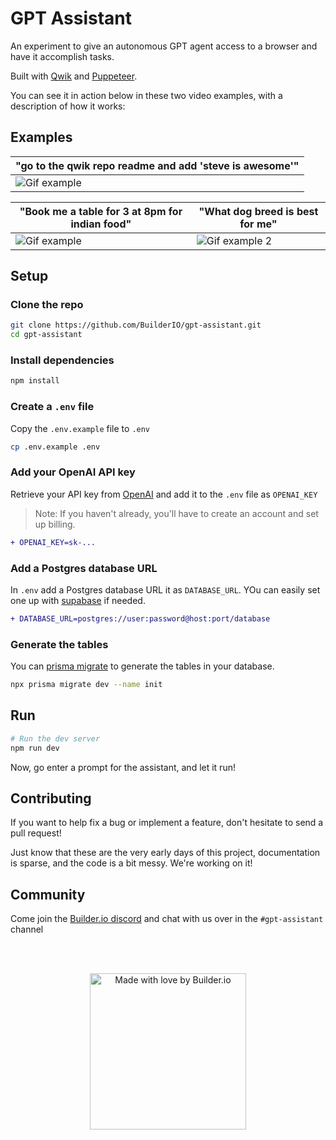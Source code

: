 # GPT Assistant

An experiment to give an autonomous GPT agent access to a browser and have it accomplish tasks.

Built with [Qwik](https://qwik.builder.io/) and [Puppeteer](https://github.com/puppeteer/puppeteer).

You can see it in action below in these two video examples, with a description of how it works:

## Examples

| "go to the qwik repo readme and add 'steve is awesome'"                                                                           | 
| --------------------------------------------------------------------------------------------------------------------------------- | 
| <img alt="Gif example" src="https://user-images.githubusercontent.com/844291/231930927-da19c100-cd4c-47e7-9cd9-5a8d66cbbf82.gif"> | 


| "Book me a table for 3 at 8pm for indian food"                                                                                    | "What dog breed is best for me"                                                                                                      |
| --------------------------------------------------------------------------------------------------------------------------------- | ------------------------------------------------------------------------------------------------------------------------------------ |
| <img alt="Gif example" src="https://user-images.githubusercontent.com/844291/231897086-241a03df-3f7d-4d85-8eca-aeb3643cd314.gif"> | <img alt="Gif example 2" src="https://user-images.githubusercontent.com/844291/231894320-68de1fa0-b5a8-418a-9018-a50318c5980b.gif" > |

## Setup

### Clone the repo

```bash
git clone https://github.com/BuilderIO/gpt-assistant.git
cd gpt-assistant
```

### Install dependencies

```bash
npm install
```

### Create a `.env` file

Copy the `.env.example` file to `.env`

```bash
cp .env.example .env
```

### Add your OpenAI API key

Retrieve your API key from [OpenAI](https://platform.openai.com/account/api-keys) and add it to the `.env` file as `OPENAI_KEY`

> Note: If you haven't already, you'll have to create an account and set up billing.

```diff
+ OPENAI_KEY=sk-...
```

### Add a Postgres database URL

In `.env` add a Postgres database URL it as `DATABASE_URL`. YOu can easily set one up with [supabase](https://supabase.io/) if needed.

```diff
+ DATABASE_URL=postgres://user:password@host:port/database
```

### Generate the tables

You can [prisma migrate](https://www.prisma.io/docs/getting-started/setup-prisma/start-from-scratch/relational-databases/using-prisma-migrate-typescript-postgres) to generate the tables in your database.

```bash
npx prisma migrate dev --name init
```

## Run

```bash
# Run the dev server
npm run dev
```

Now, go enter a prompt for the assistant, and let it run!

## Contributing

If you want to help fix a bug or implement a feature, don't hesitate to send a pull request!

Just know that these are the very early days of this project, documentation is sparse, and the code is a bit messy. We're working on it!

## Community

Come join the [Builder.io discord](https://discord.gg/EMx6e58xnw) and chat with us over in the `#gpt-assistant` channel

<br><br>

<p align="center">
   <a href="https://www.builder.io/m/developers">
      <picture>
         <source media="(prefers-color-scheme: dark)" srcset="https://user-images.githubusercontent.com/844291/230786554-eb225eeb-2f6b-4286-b8c2-535b1131744a.png">
         <img width="250" alt="Made with love by Builder.io" src="https://user-images.githubusercontent.com/844291/230786555-a58479e4-75f3-4222-a6eb-74c5af953eac.png">
       </picture>
   </a>
</p>
